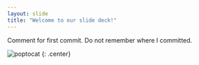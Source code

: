 ```yaml
---
layout: slide
title: "Welcome to our slide deck!"
---
```


Comment for first commit. Do not remember where I committed.

![poptocat](https://octodex.github.com/images/poptocat.png)
{: .center}
